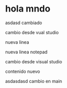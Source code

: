 # hola mndo

asdasd cambiado

cambio desde vual studio

nueva linea 

nueva linea notepad

cambio desde visual studio

contenido nuevo 


asdasdasd
 cambio en main
 